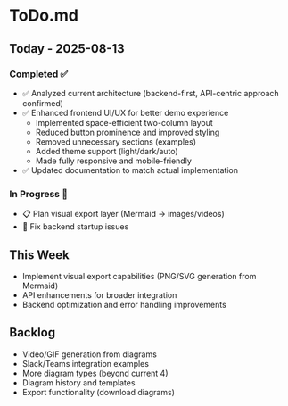 # ToDo.md

## Today - 2025-08-13
### Completed ✅
- ✅ Analyzed current architecture (backend-first, API-centric approach confirmed)  
- ✅ Enhanced frontend UI/UX for better demo experience
  - Implemented space-efficient two-column layout
  - Reduced button prominence and improved styling  
  - Removed unnecessary sections (examples)
  - Added theme support (light/dark/auto)
  - Made fully responsive and mobile-friendly
- ✅ Updated documentation to match actual implementation

### In Progress 🔄
- 📋 Plan visual export layer (Mermaid → images/videos)
- 🔧 Fix backend startup issues

## This Week
- Implement visual export capabilities (PNG/SVG generation from Mermaid)
- API enhancements for broader integration
- Backend optimization and error handling improvements

## Backlog
- Video/GIF generation from diagrams
- Slack/Teams integration examples  
- More diagram types (beyond current 4)
- Diagram history and templates
- Export functionality (download diagrams)
